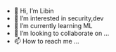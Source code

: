 - 👋 Hi, I’m Libin
- 👀 I’m interested in security,dev
- 🌱 I’m currently learning ML
- 💞️ I’m looking to collaborate on ...
- 📫 How to reach me ...

<!---
root-lib/root-lib is a ✨ special ✨ repository because its `README.md` (this file) appears on your GitHub profile.
You can click the Preview link to take a look at your changes.
--->
